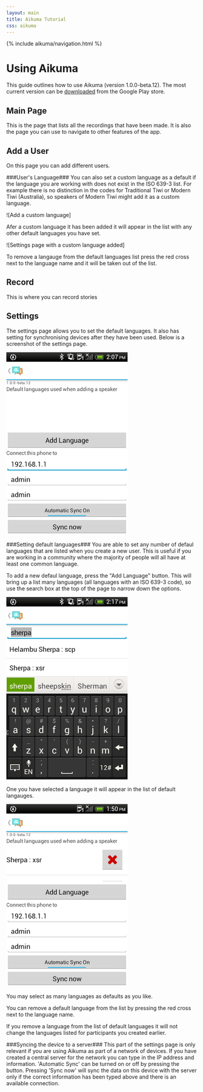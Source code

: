 ```yaml
---
layout: main
title: Aikuma Tutorial
css: aikuma
---
```

{% include aikuma/navigation.html %}

Using Aikuma 
============ 
This guide outlines how to use Aikuma (version 1.0.0-beta.12). The most current version can be
[downloaded](https://play.google.com/store/apps/details?id=org.lp20.aikuma&amphl=en) from the Google Play store.


Main Page 
----------
This is the page that lists all the recordings that have been made. It is also the page you can use to navigate to other features of the app.


Add a User 
----------
On this page you can add different users. 

###User's Language###
You can also set a custom language as a default if the language you are working with does not exist in the ISO 639-3 list. For example there is no distinction in the codes for Traditional Tiwi or Modern Tiwi (Australia), so speakers of Modern Tiwi might add it as a custom language. 

![Add a custom language]

Afer a custom language it has been added it will appear in the list with any other default languages you have set.  

![Settings page with a custom language added]

To remove a langauge from the default languages list press the red cross next to the language name and it will be taken out of the list. 



Record 
----------
This is where you can record stories 


Settings 
---------- 
The settings page allows you to set the default languages. It also has setting for synchronising devices after they have been used. Below is a screenshot of the settings page.

![Settings page](/images/HowTo/SettingsPage.png)


###Setting default languages###
You are able to set any number of defaul languages that are listed when you create a new user. This is useful if you are working in a community where the majority of people will all have at least one common language. 

To add a new defaul language, press the "Add Language" button. This will bring up a list many languages (all languages with an ISO 639-3 code), so use the search box at the top of the page to narrow down the options.

![Selecting a Default Language](/images/HowTo/SettingsPageAddingLang.png)


One you have selected a language it will appear in the list of default langauges. 

![Settings page with a default language added](/images/HowTo/SettingsPageLangAdded.png)


You may select as many languages as defaults as you like. 

You can remove a default language from the list by pressing the red cross next to the language name.

If you remove a language from the list of default languages it will not change the languages listed for participants you created earlier.


###Syncing the device to a server###
This part of the settings page is only relevant if you are using Aikuma as part of a network of devices. 
If you have created a central server for the network you can type in the IP address and information. 
'Automatic Sync' can be turned on or off by pressing the button. Pressing 'Sync now' will sync the data on this device with the server only if the correct information has been typed above and there is an available connection.